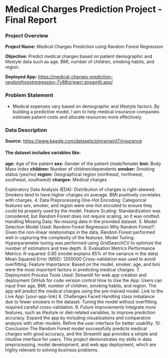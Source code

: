 # Medical Charges Prediction Project - Final Report

### Project Overview

**Project Name:** Medical Charges Prediction using Random Forest Regression

**Objective:** Predict medical charges based on patient demographic and lifestyle data such as age, BMI, number of children, smoking habits, and region.

**Deployed App:** https://medical-charges-prediction-randomforestregression-7y88izrjpwrr.streamlit.app/

 ### Problem Statement
 
- Medical expenses vary based on demographic and lifestyle factors. By building a predictive model, I aim to help medical insurance companies estimate patient costs and allocate resources more effectively.

### Data Description

**Source:** https://www.kaggle.com/datasets/simranjain17/insurance

#### The dataset includes variables like:

**age:** Age of the patient
**sex:** Gender of the patient (male/female)
**bmi:** Body Mass Index
**children:** Number of children/dependents
**smoker:** Smoking status (yes/no)
**region:** Geographical region (northeast, northwest, southeast, southwest)
**charges:** Medical charges

Exploratory Data Analysis (EDA):
Distribution of charges is right-skewed.
Smokers tend to have higher charges on average.
BMI positively correlates with charges.
4. Data Preprocessing
One-Hot Encoding: Categorical features sex, smoker, and region were one-hot encoded to ensure they could be properly used by the model.
Feature Scaling: Standardization was considered, but Random Forest does not require scaling, so it was omitted.
Handling Missing Data: No missing data in the provided dataset.
5. Model Selection
Model Used: Random Forest Regression
Why Random Forest?: Given the non-linear relationships in the data, Random Forest performed well in capturing the complexity of the features.
Model Tuning: Hyperparameter tuning was performed using GridSearchCV to optimize the number of estimators and tree depth.
6. Evaluation Metrics
Performance Metrics:
R-squared: 0.85 (model explains 85% of the variance in the data)
Mean Squared Error (MSE): 1200000
Cross-validation was used to avoid overfitting.
Feature Importance: Based on the model, smoker, age, and bmi were the most important factors in predicting medical charges.
7. Deployment Process
Tools Used:
Streamlit for web app creation and deployment
GitHub for code version control
How to Use the App:
Users can input their age, BMI, number of children, smoking habits, and region.
The app will predict the medical charges using the pre-trained model.
Link to the Live App: [your-app-link]
8. Challenges Faced
Handling class imbalance due to fewer smokers in the dataset.
Tuning the model without overfitting required careful cross-validation.
9. Future Improvements
Integrate more features, such as lifestyle or diet-related variables, to improve prediction accuracy.
Expand the app by including visualizations and comparative analysis with other models.
Refine the user interface for better usability.
10. Conclusion
The Random Forest model successfully predicts medical charges with good accuracy, and the Streamlit app provides a simple and intuitive interface for users. This project demonstrates my skills in data preprocessing, model development, and web app deployment, which are highly relevant to solving business problems.
